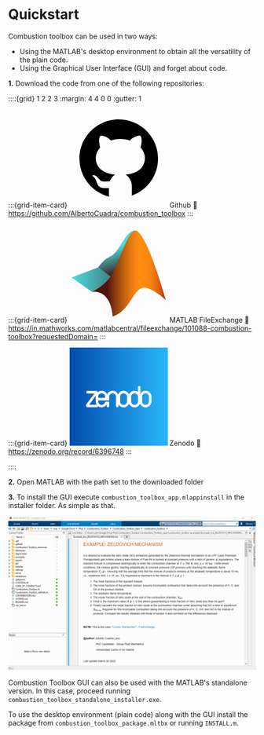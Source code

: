 # Quickstart

Combustion toolbox can be used in two ways:
* Using the MATLAB's desktop environment to obtain all the versatility of the plain code.
* Using the Graphical User Interface (GUI) and forget about code.

**1.** Download the code from one of the following repositories:

<!-- * [Github](https://github.com/AlbertoCuadra/combustion_toolbox)
* [FileExchange](https://in.mathworks.com/matlabcentral/fileexchange/101088-combustion-toolbox?requestedDomain=)
* [Zenodo](https://zenodo.org/record/6383180) -->

::::{grid} 1 2 2 3
:margin: 4 4 0 0
:gutter: 1

:::{grid-item-card} <?xml version="1.0"?><svg fill="#000000" xmlns="http://www.w3.org/2000/svg"  viewBox="0 0 30 30" width="200px" height="200px">    <path d="M15,3C8.373,3,3,8.373,3,15c0,5.623,3.872,10.328,9.092,11.63C12.036,26.468,12,26.28,12,26.047v-2.051 c-0.487,0-1.303,0-1.508,0c-0.821,0-1.551-0.353-1.905-1.009c-0.393-0.729-0.461-1.844-1.435-2.526 c-0.289-0.227-0.069-0.486,0.264-0.451c0.615,0.174,1.125,0.596,1.605,1.222c0.478,0.627,0.703,0.769,1.596,0.769 c0.433,0,1.081-0.025,1.691-0.121c0.328-0.833,0.895-1.6,1.588-1.962c-3.996-0.411-5.903-2.399-5.903-5.098 c0-1.162,0.495-2.286,1.336-3.233C9.053,10.647,8.706,8.73,9.435,8c1.798,0,2.885,1.166,3.146,1.481C13.477,9.174,14.461,9,15.495,9 c1.036,0,2.024,0.174,2.922,0.483C18.675,9.17,19.763,8,21.565,8c0.732,0.731,0.381,2.656,0.102,3.594 c0.836,0.945,1.328,2.066,1.328,3.226c0,2.697-1.904,4.684-5.894,5.097C18.199,20.49,19,22.1,19,23.313v2.734 c0,0.104-0.023,0.179-0.035,0.268C23.641,24.676,27,20.236,27,15C27,8.373,21.627,3,15,3z"/></svg> Github
:link: https://github.com/AlbertoCuadra/combustion_toolbox
:::

:::{grid-item-card} <svg xmlns="http://www.w3.org/2000/svg"  viewBox="0 0 48 48" width="200px" height="200px"><linearGradient id="Z8bG89TnZW8~BwJjzqmnXa" x1="22.645" x2="26.757" y1="10.881" y2="23.854" gradientUnits="userSpaceOnUse"><stop offset="0" stop-color="#4adddf"/><stop offset=".699" stop-color="#3f5352"/><stop offset=".863" stop-color="#442729"/></linearGradient><path fill="url(#Z8bG89TnZW8~BwJjzqmnXa)" d="M21,27l-7-6c0,0,1-1.5,2.5-3s2.736-1.852,4.5-3c3.511-2.284,6.5-12,11-12L21,27z"/><linearGradient id="Z8bG89TnZW8~BwJjzqmnXb" x1="1" x2="37.775" y1="27.033" y2="27.033" gradientUnits="userSpaceOnUse"><stop offset="0" stop-color="#4adddf"/><stop offset=".792" stop-color="#3f5352"/><stop offset="1" stop-color="#442729"/></linearGradient><polygon fill="url(#Z8bG89TnZW8~BwJjzqmnXb)" points="11,33.066 1,26 14,21 21.277,26.465 14,32.066"/><linearGradient id="Z8bG89TnZW8~BwJjzqmnXc" x1="11" x2="47" y1="24" y2="24" gradientUnits="userSpaceOnUse"><stop offset=".206" stop-color="#53140f"/><stop offset=".3" stop-color="#84360f"/><stop offset=".413" stop-color="#b85b10"/><stop offset=".511" stop-color="#df7610"/><stop offset=".59" stop-color="#f68710"/><stop offset=".639" stop-color="#ff8d10"/><stop offset=".729" stop-color="#fd8a10"/><stop offset=".8" stop-color="#f58010"/><stop offset=".865" stop-color="#e86f10"/><stop offset=".925" stop-color="#d65811"/><stop offset=".982" stop-color="#c03a11"/><stop offset="1" stop-color="#b72f11"/></linearGradient><path fill="url(#Z8bG89TnZW8~BwJjzqmnXc)" d="M32,3c5,0,13,27,15,34c0,0-7.017-6.63-11-6s-5.47,6.548-9.725,10.756C23.5,44.5,21,45,21,45	s-0.206-8.124-5-11c-2.5-1.5-5-1-5-1s6.049-2.901,9.474-8.174S28.5,3,32,3z"/></svg> MATLAB FileExchange
:link: https://in.mathworks.com/matlabcentral/fileexchange/101088-combustion-toolbox?requestedDomain=
:::

:::{grid-item-card} <?xml version="1.0" encoding="UTF-8" standalone="no"?> <svg version="1.1" id="Layer_1" x="0px" y="0px" width="200" height="200" viewBox="0 0 200 200" enable-background="new 0 0 220 80" xml:space="preserve" sodipodi:docname="zenodo-gradient-round.svg" inkscape:version="1.1.1 (3bf5ae0d25, 2021-09-20)" xmlns:inkscape="http://www.inkscape.org/namespaces/inkscape" xmlns:sodipodi="http://sodipodi.sourceforge.net/DTD/sodipodi-0.dtd" xmlns="http://www.w3.org/2000/svg" xmlns:svg="http://www.w3.org/2000/svg"><defs id="defs16" /><sodipodi:namedview id="namedview14" pagecolor="#ffffff" bordercolor="#666666" borderopacity="1.0" inkscape:pageshadow="2" inkscape:pageopacity="0.0" inkscape:pagecheckerboard="0" showgrid="false" inkscape:zoom="1.2886364" inkscape:cx="-103.59788" inkscape:cy="-17.460317" inkscape:window-width="1920" inkscape:window-height="1009" inkscape:window-x="-8" inkscape:window-y="312" inkscape:window-maximized="1" inkscape:current-layer="Layer_1" fit-margin-top="0" fit-margin-left="0" fit-margin-right="0" fit-margin-bottom="0" /> <linearGradient id="zenodo-gradient" gradientUnits="userSpaceOnUse" x1="0" y1="0" x2="220" y2="0" gradientTransform="matrix(1,0,0,2.7499997,-10,-10)"> <stop stop-color="#0047A8" offset="0" id="stop2" /><stop stop-color="#2BBCFF" offset="1" id="stop4" /> </linearGradient> <rect x="-10" y="-10" rx="10.000001" ry="27.499996" width="220" height="220" fill="url(#zenodo-gradient)" id="rect7" style="fill:url(#zenodo-gradient);stroke-width:1.65831" /> <g transform="matrix(0.91,0,0,0.91,33.406655,78.18002)" id="g11"> <path fill="#ffffff" d="m 145.301,18.875 c -0.705,-1.602 -1.656,-2.997 -2.846,-4.19 -1.189,-1.187 -2.584,-2.125 -4.188,-2.805 -1.604,-0.678 -3.307,-1.02 -5.102,-1.02 -1.848,0 -3.564,0.342 -5.139,1.02 -0.787,0.339 -1.529,0.74 -2.225,1.205 -0.701,0.469 -1.357,1.003 -1.967,1.6 -0.377,0.37 -0.727,0.761 -1.051,1.17 -0.363,0.457 -0.764,1.068 -0.992,1.439 -0.281,0.456 -0.957,1.861 -1.254,2.828 0.041,-1.644 0.281,-4.096 1.254,-5.472 V 2.768 c 0,-0.776 -0.279,-1.431 -0.84,-1.965 C 120.396,0.268 119.75,0 119.021,0 c -0.777,0 -1.43,0.268 -1.969,0.803 -0.531,0.534 -0.801,1.189 -0.801,1.965 v 10.569 c -1.117,-0.778 -2.322,-1.386 -3.605,-1.824 -1.285,-0.436 -2.637,-0.654 -4.045,-0.654 -1.799,0 -3.496,0.342 -5.1,1.02 -1.605,0.679 -3,1.618 -4.195,2.805 -1.186,1.194 -2.139,2.588 -2.836,4.19 -0.053,0.12 -0.1,0.242 -0.15,0.364 -0.047,-0.122 -0.094,-0.244 -0.146,-0.364 -0.705,-1.602 -1.656,-2.997 -2.846,-4.19 -1.189,-1.187 -2.586,-2.125 -4.188,-2.805 -1.604,-0.678 -3.307,-1.02 -5.102,-1.02 -1.848,0 -3.564,0.342 -5.139,1.02 -1.584,0.679 -2.979,1.618 -4.191,2.805 -1.213,1.194 -2.164,2.588 -2.842,4.19 -0.049,0.115 -0.092,0.23 -0.137,0.344 -0.047,-0.114 -0.092,-0.229 -0.141,-0.344 -0.701,-1.602 -1.65,-2.997 -2.84,-4.19 -1.191,-1.187 -2.588,-2.125 -4.193,-2.805 -1.604,-0.678 -3.301,-1.02 -5.104,-1.02 -1.842,0 -3.557,0.342 -5.137,1.02 -1.578,0.679 -2.977,1.618 -4.186,2.805 -1.221,1.194 -2.166,2.588 -2.848,4.19 -0.043,0.106 -0.082,0.214 -0.125,0.32 -0.043,-0.106 -0.084,-0.214 -0.131,-0.32 -0.707,-1.602 -1.656,-2.997 -2.848,-4.19 -1.188,-1.187 -2.582,-2.125 -4.184,-2.805 -1.605,-0.678 -3.309,-1.02 -5.104,-1.02 -1.85,0 -3.564,0.342 -5.137,1.02 -1.467,0.628 -2.764,1.488 -3.91,2.552 V 13.99 c 0,-1.557 -1.262,-2.822 -2.82,-2.822 H 3.246 c -1.557,0 -2.82,1.265 -2.82,2.822 0,1.559 1.264,2.82 2.82,2.82 H 18.787 L 0.557,41.356 C 0.195,41.843 0,42.433 0,43.038 v 1.841 c 0,1.558 1.264,2.822 2.822,2.822 h 21.047 c 1.488,0 2.705,-1.153 2.812,-2.614 0.932,0.743 1.967,1.364 3.109,1.848 1.605,0.684 3.299,1.021 5.102,1.021 2.723,0 5.15,-0.726 7.287,-2.187 1.727,-1.176 3.092,-2.639 4.084,-4.389 v 3.805 c 0,0.778 0.264,1.436 0.805,1.968 0.531,0.537 1.189,0.803 1.967,0.803 0.73,0 1.369,-0.266 1.93,-0.803 0.561,-0.532 0.838,-1.189 0.838,-1.968 v -9.879 h -0.01 c 0,-0.002 0.01,-0.013 0.01,-0.013 0,0 -6.137,0 -6.912,0 -0.58,0 -1.109,0.154 -1.566,0.472 -0.463,0.316 -0.793,0.744 -0.982,1.275 l -0.453,0.93 c -0.631,1.365 -1.566,2.443 -2.809,3.244 -1.238,0.803 -2.633,1.201 -4.188,1.201 -1.023,0 -2.004,-0.191 -2.955,-0.579 -0.941,-0.39 -1.758,-0.935 -2.439,-1.64 -0.682,-0.703 -1.227,-1.52 -1.641,-2.443 -0.41,-0.924 -0.617,-1.893 -0.617,-2.916 v -2.476 h 17.715 1.309 5.539 v -8.385 c 0,-1.015 0.191,-1.99 0.582,-2.912 0.389,-0.922 0.936,-1.74 1.645,-2.444 0.699,-0.703 1.514,-1.249 2.441,-1.641 0.918,-0.388 1.92,-0.581 2.982,-0.581 1.023,0 2.01,0.193 2.955,0.581 0.945,0.393 1.762,0.938 2.439,1.641 0.682,0.704 1.225,1.521 1.641,2.444 0.412,0.922 0.621,1.896 0.621,2.912 v 21.208 c 0,0.778 0.266,1.436 0.799,1.968 0.535,0.537 1.191,0.803 1.971,0.803 0.729,0 1.371,-0.266 1.934,-0.803 0.553,-0.532 0.834,-1.189 0.834,-1.968 v -3.803 c 0.588,1.01 1.283,1.932 2.1,2.749 1.189,1.189 2.586,2.124 4.191,2.804 1.602,0.684 3.303,1.021 5.102,1.021 1.795,0 3.498,-0.337 5.102,-1.021 1.602,-0.68 3.01,-1.614 4.227,-2.804 1.211,-1.19 2.162,-2.589 2.842,-4.189 0.037,-0.095 0.074,-0.19 0.109,-0.286 0.039,0.096 0.074,0.191 0.113,0.286 0.678,1.601 1.625,2.999 2.842,4.189 1.213,1.189 2.607,2.124 4.189,2.804 1.574,0.684 3.293,1.021 5.139,1.021 1.795,0 3.5,-0.337 5.105,-1.021 1.6,-0.68 2.994,-1.614 4.184,-2.804 1.191,-1.19 2.141,-2.589 2.848,-4.189 0.051,-0.12 0.098,-0.239 0.146,-0.36 0.049,0.121 0.094,0.24 0.146,0.36 0.703,1.601 1.652,2.999 2.842,4.189 1.189,1.189 2.586,2.124 4.191,2.804 1.604,0.684 3.303,1.021 5.102,1.021 1.795,0 3.498,-0.337 5.102,-1.021 1.604,-0.68 3.01,-1.614 4.227,-2.804 1.211,-1.19 2.16,-2.589 2.842,-4.189 0.678,-1.606 1.02,-3.306 1.02,-5.104 v -10.86 c -0.004,-1.795 -0.357,-3.498 -1.058,-5.102 z M 7.064,42.06 21.822,22.186 c -0.078,0.587 -0.121,1.184 -0.121,1.791 v 10.86 c 0,1.799 0.35,3.498 1.059,5.104 0.328,0.752 0.719,1.458 1.156,2.119 -0.016,0 -0.031,-0.001 -0.047,-0.001 H 7.064 Z M 42.541,26.817 H 27.24 v -2.841 c 0,-1.015 0.189,-1.99 0.58,-2.912 0.391,-0.922 0.936,-1.74 1.645,-2.444 0.697,-0.703 1.516,-1.249 2.438,-1.641 0.922,-0.388 1.92,-0.581 2.99,-0.581 1.02,0 2.002,0.193 2.949,0.581 0.949,0.393 1.764,0.938 2.441,1.641 0.682,0.704 1.225,1.521 1.641,2.444 0.414,0.922 0.617,1.896 0.617,2.912 z m 49.147,8.02 c 0,1.023 -0.189,1.992 -0.582,2.916 -0.389,0.924 -0.936,1.74 -1.637,2.443 -0.705,0.705 -1.523,1.25 -2.445,1.64 -0.92,0.388 -1.92,0.579 -2.984,0.579 -1.023,0 -2.004,-0.191 -2.955,-0.579 -0.945,-0.39 -1.758,-0.935 -2.439,-1.64 -0.682,-0.703 -1.229,-1.52 -1.641,-2.443 -0.412,-0.923 -0.617,-1.893 -0.617,-2.916 v -10.86 c 0,-1.015 0.191,-1.99 0.582,-2.912 0.387,-0.922 0.934,-1.74 1.639,-2.444 0.701,-0.703 1.52,-1.249 2.441,-1.641 0.922,-0.388 1.92,-0.581 2.99,-0.581 1.018,0 2.004,0.193 2.947,0.581 0.951,0.393 1.764,0.938 2.443,1.641 0.68,0.704 1.223,1.521 1.641,2.444 0.412,0.922 0.617,1.896 0.617,2.912 z m 24.564,0 c 0,1.023 -0.203,1.992 -0.617,2.916 -0.412,0.924 -0.961,1.74 -1.641,2.443 -0.68,0.705 -1.492,1.25 -2.443,1.64 -0.943,0.388 -1.93,0.579 -2.949,0.579 -1.07,0 -2.066,-0.191 -2.988,-0.579 -0.924,-0.39 -1.74,-0.935 -2.439,-1.64 -0.707,-0.703 -1.252,-1.52 -1.643,-2.443 -0.391,-0.923 -0.584,-1.893 -0.584,-2.916 v -10.86 c 0,-1.015 0.211,-1.99 0.619,-2.912 0.416,-0.922 0.961,-1.74 1.641,-2.444 0.682,-0.703 1.496,-1.249 2.439,-1.641 0.951,-0.388 1.934,-0.581 2.955,-0.581 1.068,0 2.062,0.193 2.986,0.581 0.926,0.393 1.738,0.938 2.443,1.641 0.703,0.704 1.252,1.521 1.641,2.444 0.389,0.922 0.58,1.896 0.58,2.912 z m 24.564,0 c 0,1.023 -0.193,1.992 -0.58,2.916 -0.393,0.924 -0.939,1.74 -1.641,2.443 -0.705,0.705 -1.523,1.25 -2.443,1.64 -0.922,0.388 -1.92,0.579 -2.986,0.579 -1.021,0 -2.004,-0.191 -2.955,-0.579 -0.943,-0.39 -1.758,-0.935 -2.438,-1.64 -0.682,-0.703 -1.23,-1.52 -1.643,-2.443 -0.413,-0.923 -0.619,-1.893 -0.619,-2.916 v -10.86 c 0,-1.015 0.193,-1.99 0.584,-2.912 0.387,-0.922 0.934,-1.74 1.639,-2.444 0.703,-0.703 1.518,-1.249 2.441,-1.641 0.924,-0.388 1.92,-0.581 2.99,-0.581 1.02,0 2.004,0.193 2.949,0.581 0.949,0.393 1.764,0.938 2.441,1.641 0.682,0.704 1.225,1.521 1.643,2.444 0.412,0.922 0.617,1.896 0.617,2.912 v 10.86 z" id="path9" /> </g> </svg> Zenodo
:link: https://zenodo.org/record/6396748
:::

::::

**2.** Open MATLAB with the path set to the downloaded folder

**3.** To install the GUI execute `combustion_toolbox_app.mlappinstall` in the installer folder. As simple as that.

<p align="center">
    <img src="_static/gif/install.gif" width="800">
</p>

Combustion Toolbox GUI can also be used with the MATLAB's standalone version. In this case, proceed running `combustion_toolbox_standalone_installer.exe`.

To use the desktop environment (plain code) along with the GUI install the package from `combustion_toolbox_package.mltbx` or running `INSTALL.m`.